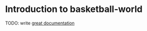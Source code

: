 # Introduction to basketball-world

TODO: write [great documentation](http://jacobian.org/writing/what-to-write/)
